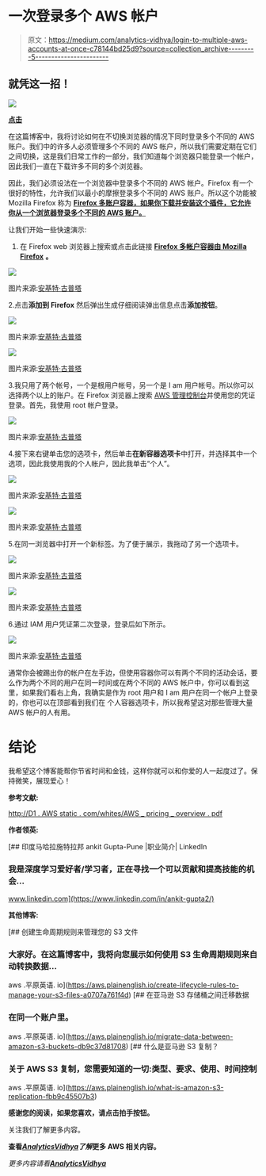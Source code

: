 # 一次登录多个 AWS 帐户

> 原文：<https://medium.com/analytics-vidhya/login-to-multiple-aws-accounts-at-once-c78144bd25d9?source=collection_archive---------5----------------------->

## 就凭这一招！

![](img/6675da998bbdd1b61835e615ccd1375e.png)

[**点击**](https://marketplace.intel.com/file-asset/a5Q3b0000000PksEAE_a5S3b0000016NlOEAU?isOptimized=false)

在这篇博客中，我将讨论如何在不切换浏览器的情况下同时登录多个不同的 AWS 账户。我们中的许多人必须管理多个不同的 AWS 帐户，所以我们需要定期在它们之间切换，这是我们日常工作的一部分，我们知道每个浏览器只能登录一个帐户，因此我们一直在下载许多不同的多个浏览器。

因此，我们必须设法在一个浏览器中登录多个不同的 AWS 帐户。Firefox 有一个很好的特性，允许我们以最小的摩擦登录多个不同的 AWS 账户。所以这个功能被 Mozilla Firefox 称为 [**Firefox 多账户容器，如果你下载并安装这个插件，它允许你从一个浏览器登录多个不同的 AWS 账户。**](https://addons.mozilla.org/en-US/firefox/addon/multi-account-containers/)

让我们开始一些快速演示:

1.  在 Firefox web 浏览器上搜索或点击此链接 [**Firefox 多帐户容器由 Mozilla Firefox**](https://addons.mozilla.org/en-US/firefox/addon/multi-account-containers/) **。**

![](img/94859d0cbfc73b27677a371a71c691ba.png)

图片来源:[安基特·古普塔](/@ankitgupta_974)

2.点击**添加到 Firefox** 然后弹出生成仔细阅读弹出信息点击**添加按钮**。

![](img/2863905d349019500df93c3229906f20.png)

图片来源:[安基特·古普塔](/@ankitgupta_974)

![](img/4edcfc4cbab2152ec00b7f6b075b3dbd.png)

图片来源:[安基特·古普塔](/@ankitgupta_974)

3.我只用了两个帐号，一个是根用户帐号，另一个是 I am 用户帐号。所以你可以选择两个以上的账户。在 Firefox 浏览器上搜索 [AWS 管理控制台](https://signin.aws.amazon.com/signin?redirect_uri=https%3A%2F%2Fconsole.aws.amazon.com%2Fconsole%2Fhome%3Ffromtb%3Dtrue%26hashArgs%3D%2523%26isauthcode%3Dtrue%26state%3DhashArgsFromTB_us-east-1_b919b3a12f033cba&client_id=arn%3Aaws%3Asignin%3A%3A%3Aconsole%2Fcanvas&forceMobileApp=0&code_challenge=YT4DJ260bSpXQWENhkmjRVWJytnnbtVDpTKGSCBSPEU&code_challenge_method=SHA-256)并使用您的凭证登录。首先，我使用 root 帐户登录。

![](img/59384d9162d083242f89bd8de16cc260.png)

图片来源:[安基特·古普塔](/@ankitgupta_974)

4.接下来右键单击您的选项卡，然后单击**在新容器选项卡**中打开，并选择其中一个选项，因此我使用我的个人帐户，因此我单击“个人”。

![](img/529edd8eb807e52c46216bb00e88687e.png)

图片来源:[安基特·古普塔](/@ankitgupta_974)

![](img/1d8fe3d5c24f6b064fb67d4acf96b7d1.png)

图片来源:[安基特·古普塔](/@ankitgupta_974)

5.在同一浏览器中打开一个新标签。为了便于展示，我拖动了另一个选项卡。

![](img/761d8c84ffc1f00c8cd38d90a50f4684.png)

图片来源:[安基特·古普塔](/@ankitgupta_974)

![](img/62b7adf7a0746528e15525bfdf451e9a.png)

图片来源:[安基特·古普塔](/@ankitgupta_974)

6.通过 IAM 用户凭证第二次登录，登录后如下所示。

![](img/e11940f7516a1666959e6e23f19e790e.png)

图片来源:[安基特·古普塔](/@ankitgupta_974)

通常你会被踢出你的帐户在左手边，但使用容器你可以有两个不同的活动会话，要么作为两个不同的用户在同一时间或在两个不同的 AWS 帐户中，你可以看到这里，如果我们看右上角，我确实是作为 root 用户和 I am 用户在同一个帐户上登录的，你也可以在顶部看到我们在 个人容器选项卡，所以我希望这对那些管理大量 AWS 帐户的人有用。

# 结论

我希望这个博客能帮你节省时间和金钱，这样你就可以和你爱的人一起度过了。保持微笑，展现爱心！

**参考文献:**

[http://D1 . AWS static . com/whites/AWS _ pricing _ overview . pdf](http://d1.awsstatic.com/whitepapers/aws_pricing_overview.pdf)

**作者领英:**

[](https://www.linkedin.com/in/ankit-gupta2/) [## 印度马哈拉施特拉邦 ankit Gupta-Pune |职业简介| LinkedIn

### 我是深度学习爱好者/学习者，正在寻找一个可以贡献和提高技能的机会…

www.linkedin.com](https://www.linkedin.com/in/ankit-gupta2/) 

**其他博客:**

[](https://aws.plainenglish.io/create-lifecycle-rules-to-manage-your-s3-files-a0707a761f4d) [## 创建生命周期规则来管理您的 S3 文件

### 大家好。在这篇博客中，我将向您展示如何使用 S3 生命周期规则来自动转换数据…

aws .平原英语. io](https://aws.plainenglish.io/create-lifecycle-rules-to-manage-your-s3-files-a0707a761f4d) [](https://aws.plainenglish.io/migrate-data-between-amazon-s3-buckets-db9c37d81708) [## 在亚马逊 S3 存储桶之间迁移数据

### 在同一个账户里。

aws .平原英语. io](https://aws.plainenglish.io/migrate-data-between-amazon-s3-buckets-db9c37d81708) [](https://aws.plainenglish.io/what-is-amazon-s3-replication-fbb9c45507b3) [## 什么是亚马逊 S3 复制？

### 关于 AWS S3 复制，您需要知道的一切:类型、要求、使用、时间控制

aws .平原英语. io](https://aws.plainenglish.io/what-is-amazon-s3-replication-fbb9c45507b3) 

**感谢您的阅读，如果您喜欢，请点击拍手按钮。**

关注我们了解更多内容。

**查看**[***AnalyticsVidhya***](https://medium.com/analytics-vidhya)***了解*更多 AWS 相关内容。**

*更多内容请看*[***AnalyticsVidhya***](https://medium.com/analytics-vidhya)